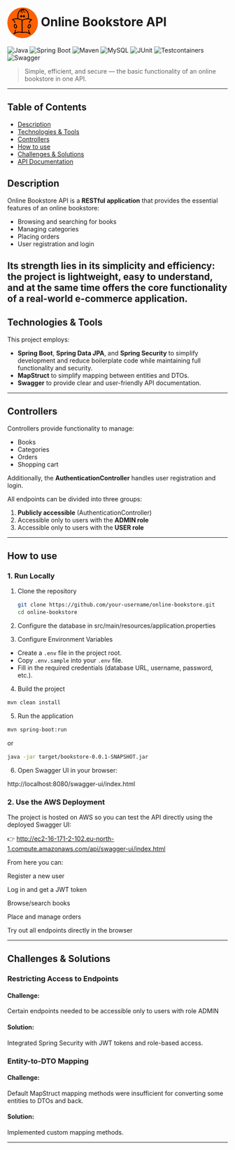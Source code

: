 <h1>
  <img src="https://github.com/YuliiaNisha/images/blob/c7f4ba538e58973789d8ed363dc7a5e329ba8c13/icon-round-70height.png" style="vertical-align: middle;">
  <strong>Online Bookstore API</strong>
</h1>

![Java](https://img.shields.io/badge/Java-17-blue.svg)
![Spring Boot](https://img.shields.io/badge/Spring%20Boot-3.3.3-brightgreen)
![Maven](https://img.shields.io/badge/Maven-3+-blueviolet)
![MySQL](https://img.shields.io/badge/Database-MySQL-orange)
![JUnit](https://img.shields.io/badge/Tests-JUnit%205-green)
![Testcontainers](https://img.shields.io/badge/Testcontainers-Enabled-informational)
![Swagger](https://img.shields.io/badge/API-Swagger%20UI-lightgreen)

> Simple, efficient, and secure — the basic functionality of an online bookstore in one API.

---
## Table of Contents
- [Description](#description)
- [Technologies & Tools](#technologies--tools)
- [Controllers](#controllers)
- [How to use](#how-to-use)
- [Challenges & Solutions](#challenges--solutions)
- [API Documentation](#api-documentation)

## Description
Online Bookstore API is a **RESTful application** that provides the essential features of an online bookstore:  
- Browsing and searching for books  
- Managing categories  
- Placing orders  
- User registration and login  

Its strength lies in its **simplicity and efficiency**: the project is lightweight, easy to understand, and at the same time offers the **core functionality of a real-world e-commerce application**.
---

## Technologies & Tools
This project employs:  
- **Spring Boot**, **Spring Data JPA**, and **Spring Security** to simplify development and reduce boilerplate code while maintaining full functionality and security.  
- **MapStruct** to simplify mapping between entities and DTOs.  
- **Swagger** to provide clear and user-friendly API documentation.  
---

## Controllers
Controllers provide functionality to manage:  
- Books  
- Categories  
- Orders  
- Shopping cart  

Additionally, the **AuthenticationController** handles user registration and login.

All endpoints can be divided into three groups:  
1. **Publicly accessible** (AuthenticationController)  
2. Accessible only to users with the **ADMIN role**  
3. Accessible only to users with the **USER role**
---

## How to use
### 1. Run Locally
1. Clone the repository
   ```bash
   git clone https://github.com/your-username/online-bookstore.git
   cd online-bookstore
   ```
2. Configure the database in src/main/resources/application.properties

3. Configure Environment Variables
  - Create a `.env` file in the project root.  
  - Copy `.env.sample` into your `.env` file.  
  - Fill in the required credentials (database URL, username, password, etc.).

4. Build the project
```bash
mvn clean install
```

5. Run the application
```bash
mvn spring-boot:run
```

or
```bash
java -jar target/bookstore-0.0.1-SNAPSHOT.jar
```

6. Open Swagger UI in your browser:

http://localhost:8080/swagger-ui/index.html

### 2. Use the AWS Deployment

The project is hosted on AWS so you can test the API directly using the deployed Swagger UI:

👉 http://ec2-16-171-2-102.eu-north-1.compute.amazonaws.com/api/swagger-ui/index.html

From here you can:

Register a new user

Log in and get a JWT token

Browse/search books

Place and manage orders

Try out all endpoints directly in the browser


---

## Challenges & Solutions

### Restricting Access to Endpoints
#### Challenge: 
Certain endpoints needed to be accessible only to users with role ADMIN
#### Solution: 
Integrated Spring Security with JWT tokens and role-based access.

### Entity-to-DTO Mapping
#### Challenge: 
Default MapStruct mapping methods were insufficient for converting some entities to DTOs and back.
#### Solution: 
Implemented custom mapping methods.

---
